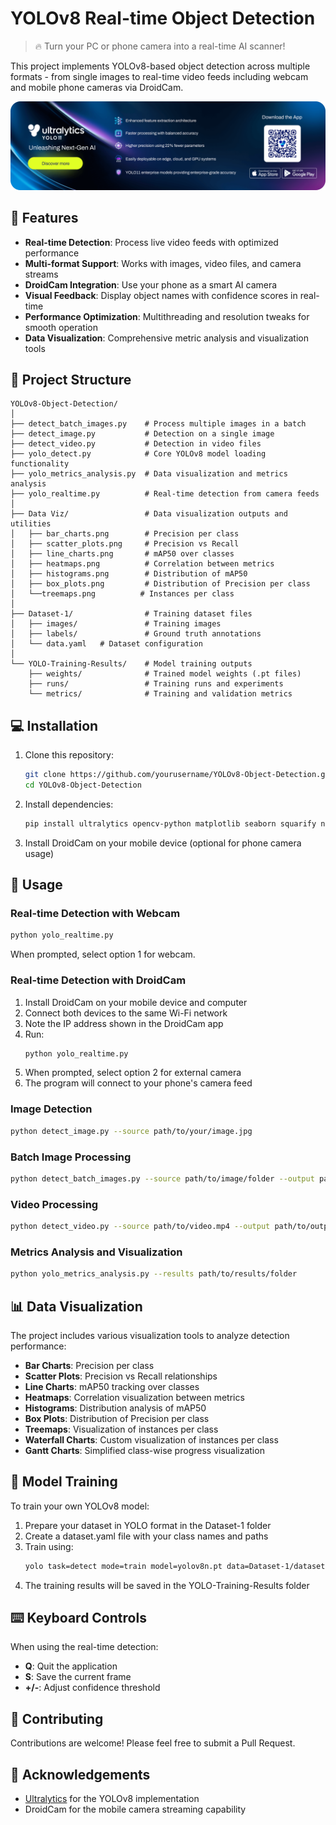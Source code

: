 ﻿# YOLOv8 Real-time Object Detection

> 🔥 Turn your PC or phone camera into a real-time AI scanner!

This project implements YOLOv8-based object detection across multiple formats - from single images to real-time video feeds including webcam and mobile phone cameras via DroidCam.

![YOLOv8 Detection Banner](https://raw.githubusercontent.com/ultralytics/assets/main/yolov8/banner-yolov8.png)

## 🚀 Features

- **Real-time Detection**: Process live video feeds with optimized performance
- **Multi-format Support**: Works with images, video files, and camera streams
- **DroidCam Integration**: Use your phone as a smart AI camera
- **Visual Feedback**: Display object names with confidence scores in real-time
- **Performance Optimization**: Multithreading and resolution tweaks for smooth operation
- **Data Visualization**: Comprehensive metric analysis and visualization tools

## 📁 Project Structure

```
YOLOv8-Object-Detection/
│
├── detect_batch_images.py    # Process multiple images in a batch
├── detect_image.py           # Detection on a single image
├── detect_video.py           # Detection in video files
├── yolo_detect.py            # Core YOLOv8 model loading functionality
├── yolo_metrics_analysis.py  # Data visualization and metrics analysis
├── yolo_realtime.py          # Real-time detection from camera feeds
│
├── Data Viz/                 # Data visualization outputs and utilities
│   ├── bar_charts.png        # Precision per class
│   ├── scatter_plots.png     # Precision vs Recall
│   ├── line_charts.png       # mAP50 over classes
│   ├── heatmaps.png          # Correlation between metrics
│   ├── histograms.png        # Distribution of mAP50
│   ├── box_plots.png         # Distribution of Precision per class
│   └──treemaps.png          # Instances per class
│
├── Dataset-1/                # Training dataset files
│   ├── images/               # Training images
│   ├── labels/               # Ground truth annotations
│   └── data.yaml   # Dataset configuration
│
└── YOLO-Training-Results/    # Model training outputs
    ├── weights/              # Trained model weights (.pt files)
    ├── runs/                 # Training runs and experiments
    └── metrics/              # Training and validation metrics
```

## 💻 Installation

1. Clone this repository:
   ```bash
   git clone https://github.com/yourusername/YOLOv8-Object-Detection.git
   cd YOLOv8-Object-Detection
   ```

2. Install dependencies:
   ```bash
   pip install ultralytics opencv-python matplotlib seaborn squarify numpy pandas
   ```

3. Install DroidCam on your mobile device (optional for phone camera usage)

## 🔧 Usage

### Real-time Detection with Webcam

```bash
python yolo_realtime.py
```

When prompted, select option 1 for webcam.

### Real-time Detection with DroidCam

1. Install DroidCam on your mobile device and computer
2. Connect both devices to the same Wi-Fi network
3. Note the IP address shown in the DroidCam app
4. Run:
   ```bash
   python yolo_realtime.py
   ```
5. When prompted, select option 2 for external camera
6. The program will connect to your phone's camera feed

### Image Detection

```bash
python detect_image.py --source path/to/your/image.jpg
```

### Batch Image Processing

```bash
python detect_batch_images.py --source path/to/image/folder --output path/to/output/folder
```

### Video Processing

```bash
python detect_video.py --source path/to/video.mp4 --output path/to/output.mp4
```

### Metrics Analysis and Visualization

```bash
python yolo_metrics_analysis.py --results path/to/results/folder
```

## 📊 Data Visualization

The project includes various visualization tools to analyze detection performance:

- **Bar Charts**: Precision per class
- **Scatter Plots**: Precision vs Recall relationships
- **Line Charts**: mAP50 tracking over classes
- **Heatmaps**: Correlation visualization between metrics
- **Histograms**: Distribution analysis of mAP50
- **Box Plots**: Distribution of Precision per class
- **Treemaps**: Visualization of instances per class
- **Waterfall Charts**: Custom visualization of instances per class
- **Gantt Charts**: Simplified class-wise progress visualization

## 🔄 Model Training

To train your own YOLOv8 model:

1. Prepare your dataset in YOLO format in the Dataset-1 folder
2. Create a dataset.yaml file with your class names and paths
3. Train using:
   ```bash
   yolo task=detect mode=train model=yolov8n.pt data=Dataset-1/dataset.yaml epochs=100 imgsz=640
   ```
4. The training results will be saved in the YOLO-Training-Results folder

## ⌨️ Keyboard Controls

When using the real-time detection:

- **Q**: Quit the application
- **S**: Save the current frame
- **+/-**: Adjust confidence threshold

## 🤝 Contributing

Contributions are welcome! Please feel free to submit a Pull Request.

## 🙏 Acknowledgements

- [Ultralytics](https://github.com/ultralytics/ultralytics) for the YOLOv8 implementation
- DroidCam for the mobile camera streaming capability
